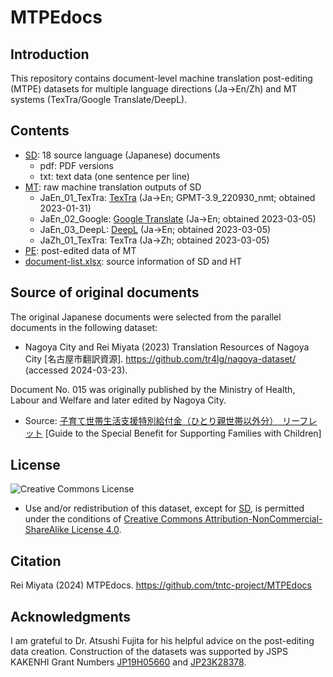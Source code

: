 # MTPEdocs

## Introduction

This repository contains document-level machine translation post-editing (MTPE) datasets for multiple language directions (Ja->En/Zh) and MT systems (TexTra/Google Translate/DeepL).

## Contents

- [SD](SD): 18 source language (Japanese) documents
  - pdf: PDF versions
  - txt: text data (one sentence per line)
- [MT](MT): raw machine translation outputs of SD
  - JaEn_01_TexTra: [TexTra](https://mt-auto-minhon-mlt.ucri.jgn-x.jp/) (Ja->En; GPMT-3.9_220930_nmt; obtained 2023-01-31)
  - JaEn_02_Google: [Google Translate](https://translate.google.com/) (Ja->En; obtained 2023-03-05)
  - JaEn_03_DeepL: [DeepL](https://www.deepl.com/) (Ja->En; obtained 2023-03-05)
  - JaZh_01_TexTra: TexTra (Ja->Zh; obtained 2023-03-05)
- [PE](PE): post-edited data of MT
- [document-list.xlsx](/document-list.xlsx): source information of SD and HT

## Source of original documents

The original Japanese documents were selected from the parallel documents in the following dataset:

- Nagoya City and Rei Miyata (2023) Translation Resources of Nagoya City [名古屋市翻訳資源]. https://github.com/tr4lg/nagoya-dataset/ (accessed 2024-03-23).

Document No. 015 was originally published by the Ministry of Health, Labour and Welfare and later edited by Nagoya City.

- Source: [子育て世帯生活支援特別給付金（ひとり親世帯以外分）　リーフレット](https://web.archive.org/web/20210803082408/https://www.mhlw.go.jp/stf/newpage_18013.html) [Guide to the Special Benefit for Supporting Families with Children]

## License

![Creative Commons License](https://i.creativecommons.org/l/by-nc-sa/4.0/88x31.png)

- Use and/or redistribution of this dataset, except for [SD](SD), is permitted under the conditions of [Creative Commons Attribution-NonCommercial-ShareAlike License 4.0](https://creativecommons.org/licenses/by-nc-sa/4.0/).

## Citation

Rei Miyata (2024) MTPEdocs. https://github.com/tntc-project/MTPEdocs

## Acknowledgments

I am grateful to Dr. Atsushi Fujita for his helpful advice on the post-editing data creation.
Construction of the datasets was supported by JSPS KAKENHI Grant Numbers [JP19H05660](https://kaken.nii.ac.jp/en/grant/KAKENHI-PROJECT-19H05660/) and [JP23K28378](https://kaken.nii.ac.jp/en/grant/KAKENHI-PROJECT-23K28378/).
